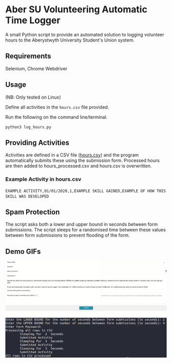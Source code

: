 # Aber SU Volunteering Automatic Time Logger
A small Python script to provide an automated solution to logging volunteer hours to the Aberystwyth University Student's Union system. 

## Requirements
Selenium, Chrome Webdriver

## Usage

(NB: Only tested on Linux)

Define all activities in the `hours.csv` file provided.

Run the following on the command line/terminal.

```text
python3 log_hours.py
```

## Providing Activities
Activities are defined in a CSV file ([hours.csv](hours.csv)) and the program automatically submits these using the submission form. Processed hours are then added to hours_processed.csv and hours.csv is overwritten.

### Example Activity in hours.csv
``EXAMPLE ACTIVITY,01/01/2020,1,EXAMPLE SKILL GAINED,EXAMPLE OF HOW THIS SKILL WAS DEVELOPED``

## Spam Protection
The script asks both a lower and upper bound in seconds between form submissions. The script sleeps for a randomised time between these values between form submissions to prevent flooding of the form.

## Demo GIFs
![](log_hours_in_use.gif)
![](log_hours_in_use_terminal.png)

